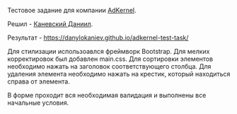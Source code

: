 Тестовое задание для компании [AdKernel](http://adkernel.com/).

Решил - [Каневский Даниил](https://www.linkedin.com/in/danylo-kanievskyi/).

Результат - https://danylokaniev.github.io/adkernel-test-task/

Для стилизации использоавлся фреймворк Bootstrap. Для мелких корректировок был добавлен main.css.
Для сортировки элементов необходимо нажать на заголовок соответствующего столбца.
Для удаления элемента необходимо нажать на крестик, который находиться справа от элемента.

В форме проходит вся необходимая валидация и выполнены все начальные условия.
